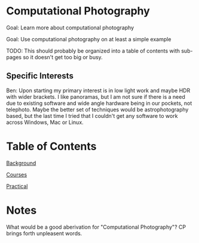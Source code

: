 # Computational Photography
Goal: Learn more about computational photography

Goal: Use computational photography on at least a simple example

TODO: This should probably be organized into a table of contents with sub-pages so it doesn't get too big or busy.

## Specific Interests
Ben:
Upon starting my primary interest is in low light work and maybe HDR with wider brackets. 
I like panoramas, but I am not sure if there is a need due to existing software and wide angle hardware being in our pockets, not telephoto.
Maybe the better set of techniques would be astrophotography based, but the last time I tried that I couldn't get any software to work across Windows, Mac or Linux.

# Table of Contents
[Background](background.md)

[Courses](courses.md)

[Practical](practical.md)

# Notes
What would be a good aberivation for "Computational Photography"? CP brings forth unpleasent words.

